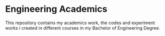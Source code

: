 # Engineering Academics

This repository contains my academics work, the codes and experiment works i created in different courses in my Bachelor of Engineering Degree.